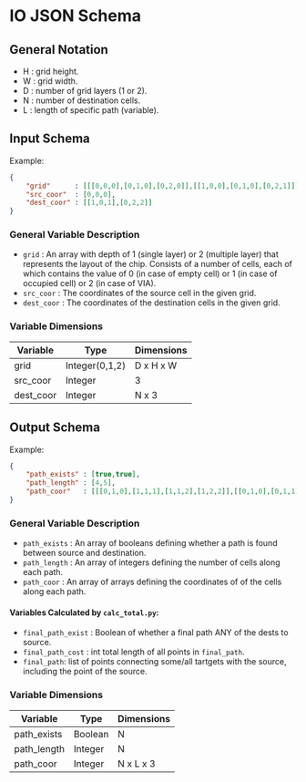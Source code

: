# IO JSON Schema

## General Notation
- H : grid height.
- W : grid width.
- D : number of grid layers (1 or 2).
- N : number of destination cells.
- L : length of specific path (variable).

## Input Schema
Example:

```json
{
    "grid"      : [[[0,0,0],[0,1,0],[0,2,0]],[[1,0,0],[0,1,0],[0,2,1]]],
    "src_coor"  : [0,0,0],
    "dest_coor" : [[1,0,1],[0,2,2]]
}
```

### General Variable Description
- `grid` : An array with depth of 1 (single layer) or 2 (multiple layer) that represents the layout of the chip. Consists of a number of cells, each of which contains the value of 0 (in case of empty cell) or 1 (in case of occupied cell) or 2 (in case of VIA).
- `src_coor` : The coordinates of the source cell in the given grid.
- `dest_coor` : The coordinates of the destination cells in the given grid.

### Variable Dimensions

| Variable     | Type           | Dimensions |
|--------------|----------------|------------|
| grid         | Integer(0,1,2) | D x H x W  |
| src_coor     | Integer        | 3          |
| dest_coor    | Integer        | N x 3      |

## Output Schema
Example:

```json
{
    "path_exists" : [true,true],
    "path_length" : [4,5],
    "path_coor"   : [[[0,1,0],[1,1,1],[1,1,2],[1,2,2]],[[0,1,0],[0,1,1],[1,1,1],[1,1,2],[1,1,3]]]
}
```

### General Variable Description
- `path_exists` : An array of booleans defining whether a path is found between source and destination.
- `path_length` : An array of integers defining the number of cells along each path.
- `path_coor` : An array of arrays defining the coordinates of of the cells along each path.

#### Variables Calculated by `calc_total.py`:
- `final_path_exist` : Boolean of whether a final path ANY of the dests to source.
- `final_path_cost` : int total length of all points in `final_path`.
- `final_path`: list of points connecting some/all tartgets with the source, including the point of the source.

### Variable Dimensions

| Variable     | Type         | Dimensions |
|--------------|--------------|------------|
| path_exists  | Boolean      | N          |
| path_length  | Integer      | N          |
| path_coor    | Integer      | N x L x 3  |
